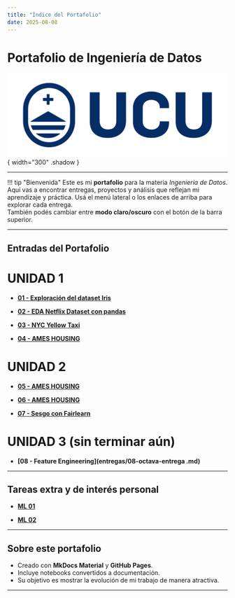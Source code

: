 ```yaml
---
title: "Índice del Portafolio"
date: 2025-08-08
---
```


# Portafolio de Ingeniería de Datos

![Portada](../images/portada.svg){ width="300" .shadow }

---

!!! tip "Bienvenida"
    Este es mi **portafolio** para la materia *Ingeniería de Datos*.  
    Aquí vas a encontrar entregas, proyectos y análisis que reflejan mi aprendizaje y práctica.
    Usá el menú lateral o los enlaces de arriba para explorar cada entrega.  
    También podés cambiar entre **modo claro/oscuro** con el botón de la barra superior.
    
---

## Entradas del Portafolio

# UNIDAD 1 

- **[01 - Exploración del dataset Iris](entregas/01-primera-entrada.md)**  

- **[02 - EDA Netflix Dataset con pandas](entregas/02-segunda-entrega.md)**  
  
- **[03 - NYC Yellow Taxi](entregas/03-tercera-entrega.md)**  
  
- **[04 - AMES HOUSING](entregas/04-cuarta-entrega.md)**  

# UNIDAD 2

- **[05 - AMES HOUSING](entregas/05-quinta-entrega.md)** 
 
- **[06 - AMES HOUSING](entregas/06-sexta-entrega.md)**  
  
- **[07 - Sesgo con Fairlearn](entregas/07-septima-entrega.md)**  

# UNIDAD 3 (sin terminar aún)

- **[08 - Feature Engineering](entregas/08-octava-entrega .md)**  

 
---

## Tareas extra y de interés personal 

- **[ML 01](entregas/extra_uno)**  

- **[ML 02](entregas/extra_dos)**

---

## Sobre este portafolio

- Creado con **MkDocs Material** y **GitHub Pages**.  
- Incluye notebooks convertidos a documentación.  
- Su objetivo es mostrar la evolución de mi trabajo de manera atractiva.  

---

    
